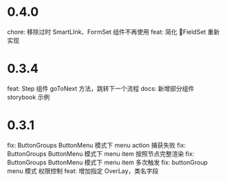 <!--

// Please add your own contribution below inside the Master section, no need to
// set a version number, that happens during a deploy. Thanks!
//
// These docs are aimed at users rather than danger developers, so please limit technical
// terminology in here.

// Note: if this is your first PR, you'll need to add your URL to the footnotes
//       see the bottom of this file. The list there is sorted, try to follow that.

-->

# 0.4.0

chore: 移除过时 SmartLInk、FormSet 组件不再使用
feat: 简化 FieldSet 重新实现

# 0.3.4

feat: Step 组件 goToNext 方法，跳转下一个流程
docs: 新增部分组件 storybook 示例

# 0.3.1

fix: ButtonGroups ButtonMenu 模式下 menu action 捕获失败
fix: ButtonGroups ButtonMenu 模式下 menu item 按照节点完整渲染
fix: ButtonGroups ButtonMenu 模式下 menu item 多次触发
fix: buttonGroup menu 模式 权限控制
feat: 增加指定 OverLay，类名字段
